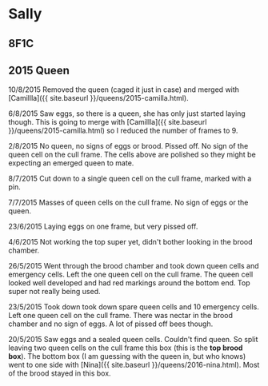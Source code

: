 # Sally

## 8F1C

## 2015 Queen

10/8/2015 Removed the queen (caged it just in case) and merged with [Camillla]({{ site.baseurl }}/queens/2015-camilla.html).

6/8/2015 Saw eggs, so there is a queen, she has only just started laying though.  This is going to merge with [Camillla]({{ site.baseurl }}/queens/2015-camilla.html) so I reduced the number of frames to 9.

2/8/2015 No queen, no signs of eggs or brood.  Pissed off.  No sign of the queen cell on the cull frame.  The cells above are polished so they might be expecting an emerged queen to mate.

8/7/2015 Cut down to a single queen cell on the cull frame, marked with a pin.

7/7/2015 Masses of queen cells on the cull frame.  No sign of eggs or the queen. 

23/6/2015 Laying eggs on one frame, but very pissed off.

4/6/2015 Not working the top super yet, didn't bother looking in the brood chamber.

26/5/2015 Went through the brood chamber and took down queen cells and emergency cells.  Left the one queen cell on the cull frame.  The queen cell looked well developed and had red markings around the bottom end.  Top super not really being used.

23/5/2015  Took down took down spare queen cells and 10  emergency cells.  Left one queen cell on the cull frame.  There was nectar in the brood chamber and no sign of eggs.  A lot of pissed off bees though.

20/5/2015 Saw eggs and a sealed queen cells.  Couldn't find queen.  So split leaving two queen cells on the cull frame this box (this is the **top brood box**).  The bottom box (I am guessing with the queen in, but who knows) went to one side with [Nina]({{ site.baseurl }}/queens/2016-nina.html).  Most of the brood stayed in this box.
